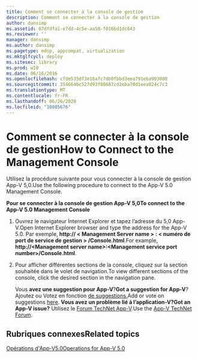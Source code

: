 ```yaml
---
title: Comment se connecter à la console de gestion
description: Comment se connecter à la console de gestion
author: dansimp
ms.assetid: 67dfdfa1-e7dd-4c5e-aa50-f016bd1dc643
ms.reviewer: ''
manager: dansimp
ms.author: dansimp
ms.pagetype: mdop, appcompat, virtualization
ms.mktglfcycl: deploy
ms.sitesec: library
ms.prod: w10
ms.date: 06/16/2016
ms.openlocfilehash: cfde535df3e16afc7db0fbbd3eea791eba903000
ms.sourcegitcommit: 354664bc527d93f80687cd2eba70d1eea024c7c3
ms.translationtype: MT
ms.contentlocale: fr-FR
ms.lasthandoff: 06/26/2020
ms.locfileid: "10805676"
---
```

# <span data-ttu-id="7927e-103">Comment se connecter à la console de gestion</span><span class="sxs-lookup"><span data-stu-id="7927e-103">How to Connect to the Management Console</span></span>


<span data-ttu-id="7927e-104">Utilisez la procédure suivante pour vous connecter à la console de gestion App-V 5,0.</span><span class="sxs-lookup"><span data-stu-id="7927e-104">Use the following procedure to connect to the App-V 5.0 Management Console.</span></span>

**<span data-ttu-id="7927e-105">Pour se connecter à la console de gestion App-V 5,0</span><span class="sxs-lookup"><span data-stu-id="7927e-105">To connect to the App-V 5.0 Management Console</span></span>**

1.  <span data-ttu-id="7927e-106">Ouvrez le navigateur Internet Explorer et tapez l’adresse du 5,0 App-V.</span><span class="sxs-lookup"><span data-stu-id="7927e-106">Open Internet Explorer browser and type the address for the App-V 5.0.</span></span> <span data-ttu-id="7927e-107">Par exemple, **http:// &lt; Management Server name &gt; : &lt; numéro de port de service de gestion &gt; /Console.html**.</span><span class="sxs-lookup"><span data-stu-id="7927e-107">For example, **http://&lt;Management server name&gt;:&lt;Management service port number&gt;/Console.html**.</span></span>

2.  <span data-ttu-id="7927e-108">Pour afficher différentes sections de la console, cliquez sur la section souhaitée dans le volet de navigation.</span><span class="sxs-lookup"><span data-stu-id="7927e-108">To view different sections of the console, click the desired section in the navigation pane.</span></span>

    <span data-ttu-id="7927e-109">Vous **avez une suggestion pour App-V**?</span><span class="sxs-lookup"><span data-stu-id="7927e-109">**Got a suggestion for App-V**?</span></span> <span data-ttu-id="7927e-110">Ajoutez ou Votez en fonction [de suggestions.](http://appv.uservoice.com/forums/280448-microsoft-application-virtualization)</span><span class="sxs-lookup"><span data-stu-id="7927e-110">Add or vote on suggestions [here](http://appv.uservoice.com/forums/280448-microsoft-application-virtualization).</span></span> **<span data-ttu-id="7927e-111">Vous avez un problème lié à l’application-V?</span><span class="sxs-lookup"><span data-stu-id="7927e-111">Got an App-V issue?</span></span>** <span data-ttu-id="7927e-112">Utilisez le [Forum TechNet App-V](https://social.technet.microsoft.com/Forums/home?forum=mdopappv).</span><span class="sxs-lookup"><span data-stu-id="7927e-112">Use the [App-V TechNet Forum](https://social.technet.microsoft.com/Forums/home?forum=mdopappv).</span></span>

## <span data-ttu-id="7927e-113">Rubriques connexes</span><span class="sxs-lookup"><span data-stu-id="7927e-113">Related topics</span></span>


[<span data-ttu-id="7927e-114">Opérations d'App-V5.0</span><span class="sxs-lookup"><span data-stu-id="7927e-114">Operations for App-V 5.0</span></span>](operations-for-app-v-50.md)

 

 





